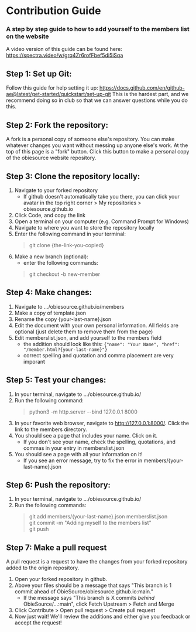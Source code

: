 # Contribution Guide
### A step by step guide to how to add yourself to the members list on the website
A video version of this guide can be found here: https://spectra.video/w/grq4Zr6rofFbef5di5iSqa

## Step 1: Set up Git:

Follow this guide for help setting it up:
https://docs.github.com/en/github-ae@latest/get-started/quickstart/set-up-git
This is the hardest part, and we recommend doing so in club so that we can answer questions while you do this.

## Step 2: Fork the repository:

A fork is a personal copy of someone else's repository. You can make whatever changes you want without messing up anyone else's work.
At the top of this page is a "fork" button. Click this button to make a personal copy of the obiesource website repository.

## Step 3: Clone the repository locally:

1. Navigate to your forked repository
	- If github doesn't automatically take you there, you can click your avatar in the top right corner > My repositories > obiesource.github.io
2. Click Code, and copy the link
3. Open a terminal on your computer (e.g. Command Prompt for Windows)
4. Navigate to where you want to store the repository locally
5. Enter the following command in your terminal:
	> git clone {the-link-you-copied}
6. Make a new branch (optional):
	- enter the following commands:
	> git checkout -b new-member

## Step 4: Make changes:

1. Navigate to .../obiesource.github.io/members
2. Make a copy of template.json
3. Rename the copy {your-last-name}.json
4. Edit the document with your own personal information. All fields are optional (just delete them to remove them from the page)
5. Edit memberslist.json, and add yourself to the members field
	- the addition should look like this: `{"name": "Your Name", "href": "/member.html?{your-last-name}"}`
	- correct spelling and quotation and comma placement are very imporant

## Step 5: Test your changes:

1. In your terminal, navigate to .../obiesource.github.io/
2. Run the following command:
	> python3 -m http.server --bind 127.0.0.1 8000
3. In your favorite web browser, navigate to <http://127.0.0.1:8000/>. Click the link to the members directory.
4. You should see a page that includes your name. Click on it.
	- If you don't see your name, check the spelling, quotations, and commas in your entry in memberslist.json
5. You should see a page with all your information on it!
	- If you see an error message, try to fix the error in members/{your-last-name}.json

## Step 6: Push the repository:

1. In your terminal, navigate to .../obiesource.github.io/
2. Run the following commands:
	> git add members/{your-last-name}.json memberslist.json  
	> git commit -m "Adding myself to the members list"  
	> git push

## Step 7: Make a pull request

A pull request is a request to have the changes from your forked repository added to the origin repository.
1. Open your forked repository in github.
2. Above your files should be a message that says "This branch is 1 commit ahead of ObieSource/obiesource.github.io:main."
	- If the message says "This branch is X commits _behind_ ObieSource/...:main", click Fetch Upstream > Fetch and Merge
3. Click Contribute > Open pull request > Create pull request
4. Now just wait! We'll review the additions and either give you feedback or accept the request!
